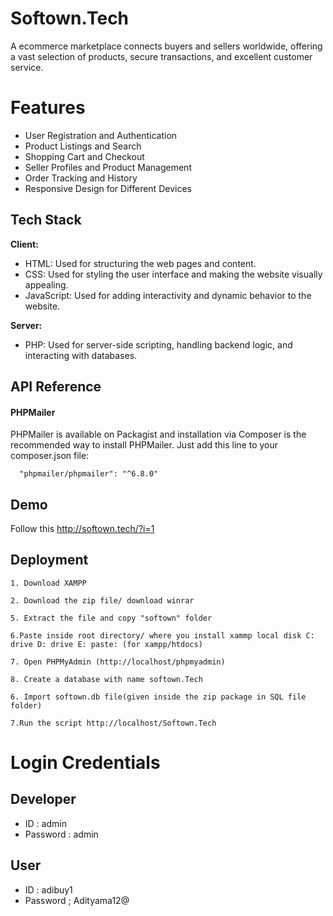 
# Softown.Tech

A ecommerce marketplace connects buyers and sellers worldwide, offering a vast selection of products, secure transactions, and excellent customer service.


# Features

- User Registration and Authentication
- Product Listings and Search
- Shopping Cart and Checkout
- Seller Profiles and Product Management
- Order Tracking and History
- Responsive Design for Different Devices


## Tech Stack

**Client:** 
- HTML: Used for structuring the web pages and content.
- CSS: Used for styling the user interface and making the website visually appealing.
- JavaScript: Used for adding interactivity and dynamic behavior to the website.


**Server:** 
- PHP: Used for server-side scripting, handling backend logic, and interacting with databases.


## API Reference

#### PHPMailer
PHPMailer is available on Packagist and installation via Composer is the recommended way to install PHPMailer. Just add this line to your composer.json file:

```http
  "phpmailer/phpmailer": "^6.8.0"
```




## Demo

Follow this http://softown.tech/?i=1


## Deployment

    

    1. Download XAMPP

    2. Download the zip file/ download winrar

    5. Extract the file and copy "softown" folder

    6.Paste inside root directory/ where you install xammp local disk C: drive D: drive E: paste: (for xampp/htdocs) 

    7. Open PHPMyAdmin (http://localhost/phpmyadmin)

    8. Create a database with name softown.Tech

    6. Import softown.db file(given inside the zip package in SQL file folder)

    7.Run the script http://localhost/Softown.Tech


# Login Credentials

## Developer
  - ID : admin
  - Password : admin

## User
  - ID : adibuy1
  - Password ; Adityama12@
